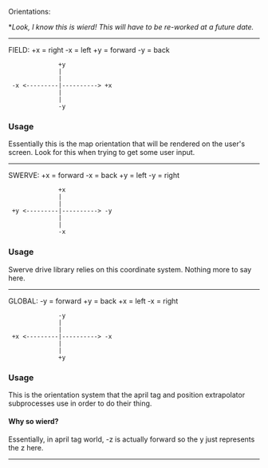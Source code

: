 Orientations:

*_Look, I know this is wierd! This will have to be re-worked at a future date._

---

FIELD:
+x = right
-x = left
+y = forward
-y = back

```
              +y
              |
              |
 -x <---------|----------> +x
              |
              |
              -y
```

### Usage

Essentially this is the map orientation that will be rendered on the user's screen. Look for this when trying to get some user input. 

---

SWERVE:
+x = forward
-x = back
+y = left
-y = right

```
              +x
              |
              |
 +y <---------|----------> -y
              |
              |
              -x
```

### Usage

Swerve drive library relies on this coordinate system. Nothing more to say here.

---

GLOBAL:
-y = forward
+y = back
+x = left
-x = right

```
              -y
              |
              |
 +x <---------|----------> -x
              |
              |
              +y
```

### Usage

This is the orientation system that the april tag and position extrapolator subprocesses use in order to do their thing. 

#### Why so wierd?

Essentially, in april tag world, -z is actually forward so the y just represents the z here.

---